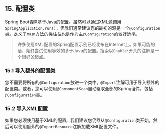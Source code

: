 ## 15. 配置类

Spring Boot青睐基于Java的配置。虽然可以通过XML源调用`SpringApplication.run()`，但我们通常建议您的最初的源是一个`@Configuration`类。定义了`main`方法的类往往也是作为主`@Configuration`的较好选择。

>许多使用XML配置的Spring配置示例已经发布在Internet上。如果可能的话，始终尝试使用等效的基于Java的配置。搜索以`Enable*`开头的注解是一个很好的起点。

### 15.1 导入额外的配置类

您不需要将所有的`@Configuration`放进一个类中。`@Import`注解可用于导入额外的配置类。或者，您可以使用`@ComponentScan`自动选取全部的Spring组件，包括`@Configuration`类。

### 15.2 导入XML配置

如果您必须使用基于XML的配置，我们建议您仍然从`@Configuration`类开始，然后可以使用额外的`@ImportResource`注解加载XML配置文件。
